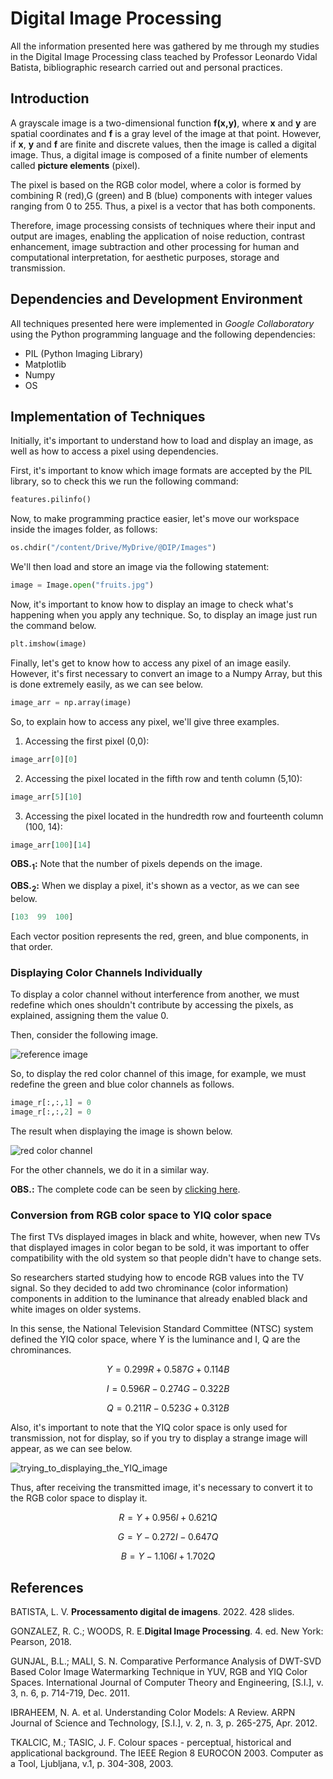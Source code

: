 # Digital Image Processing

All the information presented here was gathered by me through my studies in the Digital Image Processing class teached by Professor Leonardo Vidal Batista, bibliographic research carried out and personal practices.

## **Introduction**

A grayscale image is a two-dimensional function **f(x,y)**, where **x** and **y** are spatial coordinates and **f** is a gray level of the image at that point. However, if **x**, **y** and **f** are finite and discrete values, then the image is called a digital image. Thus, a digital image is composed of a finite number of elements called **picture elements** (pixel).

The pixel is based on the RGB color model, where a color is formed by combining R (red),G (green) and B (blue) components with integer values ranging from 0 to 255. Thus, a pixel is a vector that has both components.

Therefore, image processing consists of techniques where their input and output are images, enabling the application of noise reduction, contrast enhancement, image subtraction and other processing for human and computational interpretation, for aesthetic purposes, storage and transmission.

## **Dependencies and Development Environment**

All techniques presented here were implemented in *Google Collaboratory* using the Python programming language and the following dependencies:

- PIL (Python Imaging Library)
- Matplotlib
- Numpy
- OS

## **Implementation of Techniques**

Initially, it's important to understand how to load and display an image, as well as how to access a pixel using dependencies.

First, it's important to know which image formats are accepted by the PIL library, so to check this we run the following command:

```python
features.pilinfo()
```
 
Now, to make programming practice easier, let's move our workspace inside the images folder, as follows:

```python
os.chdir("/content/Drive/MyDrive/@DIP/Images")
```

We'll then load and store an image via the following statement:

```python
image = Image.open("fruits.jpg")
```

Now, it's important to know how to display an image to check what's happening when you apply any technique. So, to display an image just run the command below.

```python
plt.imshow(image)
```

Finally, let's get to know how to access any pixel of an image easily. However, it's first necessary to convert an image to a Numpy Array, but this is done extremely easily, as we can see below.

```python
image_arr = np.array(image)
```

So, to explain how to access any pixel, we'll give three examples.

1. Accessing the first pixel (0,0):

```python
image_arr[0][0]
```

2. Accessing the pixel located in the fifth row and tenth column (5,10):

```python
image_arr[5][10]
```

3. Accessing the pixel located in the hundredth row and fourteenth column (100, 14):

```python
image_arr[100][14]
```

**OBS.<sub>1</sub>:** Note that the number of pixels depends on the image.

**OBS.<sub>2</sub>:** When we display a pixel, it's shown as a vector, as we can see below.

```python
[103  99  100]
```

Each vector position represents the red, green, and blue components, in that order.

### **Displaying Color Channels Individually**

To display a color channel without interference from another, we must redefine which ones shouldn't contribute by accessing the pixels, as explained, assigning them the value 0.

Then, consider the following image.

![reference image](https://user-images.githubusercontent.com/53544629/215173991-21749a5d-2a18-4d09-aa83-c97582c922c3.png)

So, to display the red color channel of this image, for example, we must redefine the green and blue color channels as follows.

```python
image_r[:,:,1] = 0
image_r[:,:,2] = 0
```

The result when displaying the image is shown below.

![red color channel](https://user-images.githubusercontent.com/53544629/215169226-85022461-ca19-40b7-856a-ee73d13be8e6.png)

 For the other channels, we do it in a similar way.
 
 **OBS.:** The complete code can be seen by [clicking here](https://github.com/ryann-arruda/digital-image-processing/blob/master/digital_image_processing.ipynb).
 
 ### **Conversion from RGB color space to YIQ color space**
 
The first TVs displayed images in black and white, however, when new TVs that displayed images in color began to be sold, it was important to offer compatibility with the old system so that people didn't have to change sets.

So researchers started studying how to encode RGB values into the TV signal. So they decided to add two chrominance (color information) components in addition to the luminance that already enabled black and white images on older systems.

In this sense, the National Television Standard Committee (NTSC) system defined the YIQ color space, where Y is the luminance and I, Q are the chrominances.

$$ Y = 0.299R + 0.587G + 0.114B $$

$$ I = 0.596R - 0.274G - 0.322B $$

$$ Q = 0.211R - 0.523G + 0.312B $$

Also, it's important to note that the YIQ color space is only used for transmission, not for display, so if you try to display a strange image will appear, as we can see below.

![trying_to_displaying_the_YIQ_image](https://user-images.githubusercontent.com/53544629/219825949-e26c478e-007e-4174-a2f7-1c31a2fcb099.png)

Thus, after receiving the transmitted image, it's necessary to convert it to the RGB color space to display it. 

$$ R = Y + 0.956I + 0.621Q $$

$$ G = Y - 0.272I - 0.647Q $$

$$ B = Y - 1.106I + 1.702Q $$

## **References**

BATISTA, L. V. **Processamento digital de imagens**. 2022. 428 slides.

GONZALEZ, R. C.; WOODS, R. E.**Digital Image Processing**. 4. ed. New York: Pearson, 2018.

GUNJAL, B.L.; MALI, S. N. Comparative Performance Analysis of DWT-SVD Based Color Image Watermarking Technique in YUV, RGB and YIQ Color Spaces. International Journal of Computer Theory and Engineering, \[S.I.\], v. 3, n. 6, p. 714-719, Dec. 2011.

IBRAHEEM, N. A. et al. Understanding Color Models: A Review. ARPN Journal of Science and Technology, \[S.I.\], v. 2, n. 3, p. 265-275, Apr. 2012.

TKALCIC, M.; TASIC, J. F. Colour spaces - perceptual, historical and applicational background. The IEEE Region 8 EUROCON 2003. Computer as a Tool, Ljubljana, v.1, p. 304-308, 2003.

